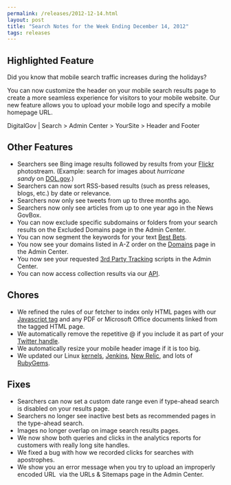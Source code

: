```yaml
---
permalink: /releases/2012-12-14.html
layout: post
title: "Search Notes for the Week Ending December 14, 2012"
tags: releases
---
```

<h2>Highlighted Feature</h2>
<p>Did you know that mobile search traffic increases during the holidays? </p>
<p>You can now customize the header on your mobile search results page to create a more seamless experience for visitors to your mobile website. Our new feature allows you to upload your mobile logo and specify a mobile homepage URL.</p>
<p>DigitalGov | Search &gt; Admin Center &gt; YourSite &gt; Header and Footer</p>
<h2>Other Features</h2>
<ul><li>Searchers see Bing image results followed by results from your <a href="/sites/manual/flickr.html">Flickr</a> photostream. (Example: search for images about <em>hurricane sandy</em> on <a href="http://search.usa.gov/search/images?affiliate=u.s.departmentoflabor&amp;m=false&amp;query=hurricane+sandy">DOL.gov</a>.)</li>
<li>Searchers can now sort RSS-based results (such as press releases, blogs, etc.) by date or relevance.</li>
<li>Searchers now only see tweets from up to three months ago.</li>
<li>Searchers now only see articles from up to one year ago in the News GovBox.</li>
<li>You can now exclude specific subdomains or folders from your search results on the Excluded Domains page in the Admin Center.</li>
<li>You can now segment the keywords for your text <a href="/sites/manual/best-bets-text.html">Best Bets</a>.</li>
<li>You now see your domains listed in A-Z order on the <a href="/sites/manual/domains.html">Domains</a> page in the Admin Center.</li>
<li>You now see your requested <a href="/sites/manual/third-party.html">3rd Party Tracking</a> scripts in the Admin Center.</li>
<li>You can now access collection results via our <a href="/sites/manual/api.html">API</a>.</li>
</ul><h2>Chores</h2>
<ul><li>We refined the rules of our fetcher to index only HTML pages with our <a href="/sites/manual/code.html">Javascript tag</a> and any PDF or Microsoft Office documents linked from the tagged HTML page.</li>
<li>We automatically remove the repetitive @ if you include it as part of your <a href="/sites/manual/twitter.html">Twitter handle</a>.</li>
<li>We automatically resize your mobile header image if it is too big.</li>
<li>We updated our Linux <a href="http://www.kernel.org/">kernels</a>, <a href="http://jenkins-ci.org/">Jenkins</a>, <a href="http://newrelic.com/">New Relic</a>, and lots of <a href="http://rubygems.org/">RubyGems</a>.</li>
</ul><h2>Fixes</h2>
<ul><li>Searchers can now set a custom date range even if type-ahead search is disabled on your results page.</li>
<li>Searchers no longer see inactive best bets as recommended pages in the type-ahead search.</li>
<li>Images no longer overlap on image search results pages.</li>
<li>We now show both queries and clicks in the analytics reports for customers with really long site handles.</li>
<li>We fixed a bug with how we recorded clicks for searches with apostrophes.</li>
<li>We show you an error message when you try to upload an improperly encoded URL  via the URLs &amp; Sitemaps page in the Admin Center.</li>
</ul>
